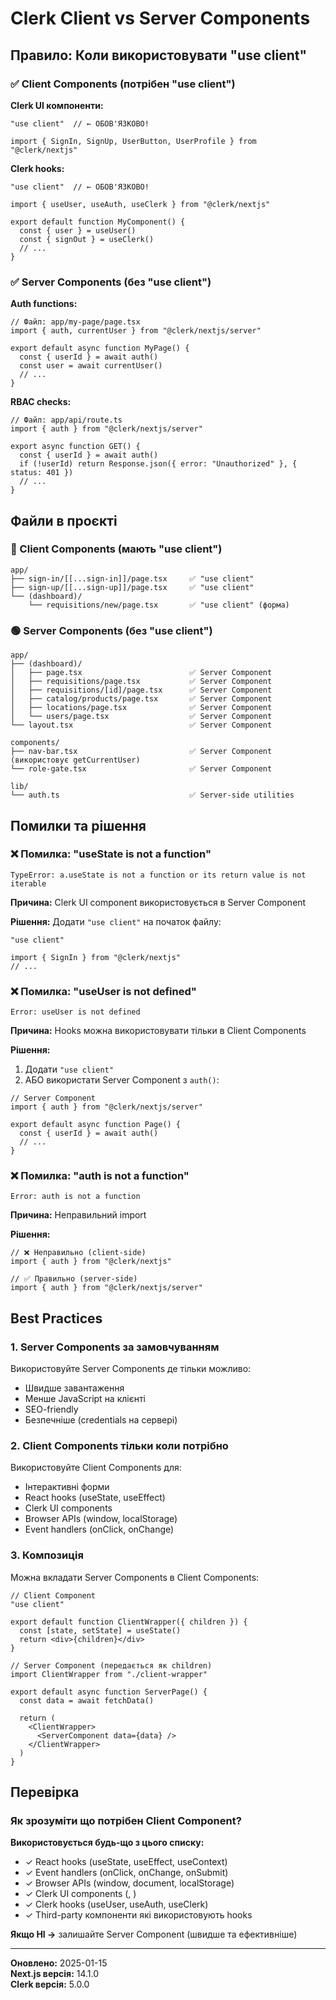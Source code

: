 # Clerk Client vs Server Components

## Правило: Коли використовувати "use client"

### ✅ Client Components (потрібен "use client")

**Clerk UI компоненти:**
```tsx
"use client"  // ← ОБОВ'ЯЗКОВО!

import { SignIn, SignUp, UserButton, UserProfile } from "@clerk/nextjs"
```

**Clerk hooks:**
```tsx
"use client"  // ← ОБОВ'ЯЗКОВО!

import { useUser, useAuth, useClerk } from "@clerk/nextjs"

export default function MyComponent() {
  const { user } = useUser()
  const { signOut } = useClerk()
  // ...
}
```

### ✅ Server Components (без "use client")

**Auth functions:**
```tsx
// Файл: app/my-page/page.tsx
import { auth, currentUser } from "@clerk/nextjs/server"

export default async function MyPage() {
  const { userId } = await auth()
  const user = await currentUser()
  // ...
}
```

**RBAC checks:**
```tsx
// Файл: app/api/route.ts
import { auth } from "@clerk/nextjs/server"

export async function GET() {
  const { userId } = await auth()
  if (!userId) return Response.json({ error: "Unauthorized" }, { status: 401 })
  // ...
}
```

## Файли в проєкті

### 🔵 Client Components (мають "use client")

```
app/
├── sign-in/[[...sign-in]]/page.tsx     ✅ "use client"
├── sign-up/[[...sign-up]]/page.tsx     ✅ "use client"
└── (dashboard)/
    └── requisitions/new/page.tsx       ✅ "use client" (форма)
```

### 🟢 Server Components (без "use client")

```
app/
├── (dashboard)/
│   ├── page.tsx                        ✅ Server Component
│   ├── requisitions/page.tsx           ✅ Server Component
│   ├── requisitions/[id]/page.tsx      ✅ Server Component
│   ├── catalog/products/page.tsx       ✅ Server Component
│   ├── locations/page.tsx              ✅ Server Component
│   └── users/page.tsx                  ✅ Server Component
└── layout.tsx                          ✅ Server Component

components/
├── nav-bar.tsx                         ✅ Server Component (використовує getCurrentUser)
└── role-gate.tsx                       ✅ Server Component

lib/
└── auth.ts                             ✅ Server-side utilities
```

## Помилки та рішення

### ❌ Помилка: "useState is not a function"
```
TypeError: a.useState is not a function or its return value is not iterable
```

**Причина:** Clerk UI component використовується в Server Component

**Рішення:** Додати `"use client"` на початок файлу:
```tsx
"use client"

import { SignIn } from "@clerk/nextjs"
// ...
```

### ❌ Помилка: "useUser is not defined"
```
Error: useUser is not defined
```

**Причина:** Hooks можна використовувати тільки в Client Components

**Рішення:** 
1. Додати `"use client"`
2. АБО використати Server Component з `auth()`:
```tsx
// Server Component
import { auth } from "@clerk/nextjs/server"

export default async function Page() {
  const { userId } = await auth()
  // ...
}
```

### ❌ Помилка: "auth is not a function"
```
Error: auth is not a function
```

**Причина:** Неправильний import

**Рішення:**
```tsx
// ❌ Неправильно (client-side)
import { auth } from "@clerk/nextjs"

// ✅ Правильно (server-side)
import { auth } from "@clerk/nextjs/server"
```

## Best Practices

### 1. Server Components за замовчуванням
Використовуйте Server Components де тільки можливо:
- Швидше завантаження
- Менше JavaScript на клієнті
- SEO-friendly
- Безпечніше (credentials на сервері)

### 2. Client Components тільки коли потрібно
Використовуйте Client Components для:
- Інтерактивні форми
- React hooks (useState, useEffect)
- Clerk UI components
- Browser APIs (window, localStorage)
- Event handlers (onClick, onChange)

### 3. Композиція
Можна вкладати Server Components в Client Components:
```tsx
// Client Component
"use client"

export default function ClientWrapper({ children }) {
  const [state, setState] = useState()
  return <div>{children}</div>
}

// Server Component (передається як children)
import ClientWrapper from "./client-wrapper"

export default async function ServerPage() {
  const data = await fetchData()
  
  return (
    <ClientWrapper>
      <ServerComponent data={data} />
    </ClientWrapper>
  )
}
```

## Перевірка

### Як зрозуміти що потрібен Client Component?

**Використовується будь-що з цього списку:**
- ✓ React hooks (useState, useEffect, useContext)
- ✓ Event handlers (onClick, onChange, onSubmit)
- ✓ Browser APIs (window, document, localStorage)
- ✓ Clerk UI components (<SignIn />, <UserButton />)
- ✓ Clerk hooks (useUser, useAuth, useClerk)
- ✓ Third-party компоненти які використовують hooks

**Якщо НІ →** залишайте Server Component (швидше та ефективніше)

---

**Оновлено:** 2025-01-15  
**Next.js версія:** 14.1.0  
**Clerk версія:** 5.0.0

